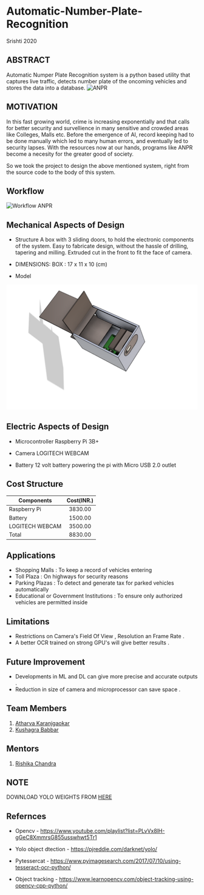 # Automatic-Number-Plate-Recognition
Srishti 2020

## ABSTRACT
Automatic Numper Plate Recognition system is a python based utility that captures live traffic, detects number plate of the oncoming vehicles and stores the data into a database.
![ANPR](https://github.com/kush1920/Automatic-Number-Plate-Recognition/blob/master/Images%20and%20Videos/Images/anpr.jpg)
## MOTIVATION
In this fast growing world, crime is increasing exponentially and that calls for better security and survellience in many sensitive and crowded areas like Colleges, Malls etc. Before the emergence of AI, record keeping had to be done manually which led to many human errors, and eventually led to security lapses. With the resources now at our hands, programs like ANPR become a necesity for the greater good of society.

So we took the project to design the above mentioned system, right from the source code to the body of this system.

## Workflow
![Workflow ANPR](https://github.com/kush1920/Automatic-Number-Plate-Recognition/blob/master/Images%20and%20Videos/Images/workflow.jpg)

## Mechanical Aspects of Design

* Structure
A box with 3 sliding doors, to hold the electronic components of the system. Easy to fabricate design, without the hassle of drilling, tapering and milling. Extruded cut in the front to fit the face of camera.

* DIMENSIONS:
BOX :  17 x  11  x  10  (cm)

* Model

![Model](https://github.com/atharva2702/Automatic-Number-Plate-Recognition/blob/master/Mechanical%20Design/CAD2.png)

## Electric Aspects of Design 

* Microcontroller
Raspberry Pi 3B+ 

* Camera
LOGITECH WEBCAM 

* Battery
12 volt battery powering the pi with Micro USB 2.0 outlet

## Cost Structure

| Components       | Cost(INR.)     |
| ---------------- |:--------------:|
| Raspberry Pi     | 3830.00        |
| Battery          | 1500.00        |
| LOGITECH WEBCAM  | 3500.00        | 
| Total            | 8830.00        |

## Applications

- Shopping Malls : To keep a record of vehicles entering
- Toll Plaza : On highways for security reasons 
- Parking Plazas : To detect and generate tax for parked vehicles automatically
- Educational or Government Institutions : To ensure only authorized vehicles are permitted inside 

## Limitations

- Restrictions on Camera's Field Of View , Resolution an Frame Rate .
- A better OCR trained on strong GPU's will give better results .

## Future Improvement 

- Developments in ML and DL can give more precise and accurate outputs .
- Reduction in size of camera and microprocessor can save space .

## Team Members 
1. [Atharva Karanjgaokar](https://github.com/atharva2702)
2. [Kushagra Babbar](https://github.com/kush1920)

## Mentors
1. [Rishika Chandra](https://github.com/chandrarishika14)

## NOTE

DOWNLOAD YOLO WEIGHTS FROM [HERE](https://drive.google.com/file/d/1YZuTmP-c4b07z5mfhOAtP_V_oymP5_xG/view?usp=sharing)

## Refernces 

- Opencv - https://www.youtube.com/playlist?list=PLvVx8lH-gGeC8XmmrsG855usswhwt5Tr1

- Yolo object dtection - https://pjreddie.com/darknet/yolo/

- Pytessercat - https://www.pyimagesearch.com/2017/07/10/using-tesseract-ocr-python/

- Object tracking - https://www.learnopencv.com/object-tracking-using-opencv-cpp-python/
